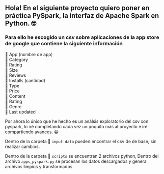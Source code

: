 ## Hola! En el siguiente proyecto quiero poner en práctica PySpark, la interfaz de Apache Spark en Python. 🤓

### Para ello he escogido un csv sobre aplicaciones de la app store de google que contiene la siguiente información

📍 App (nombre de app) \
📍 Category\
📍 Rating\
📍 Size\
📍 Reviews\
📍 Installs (cantidad)\
📍 Type\
📍 Price\
📍 Content\
📍 Rating\
📍 Genre\
📍 Last updated


Por ahora lo único que he hecho es un análsis exploratorio del csv con pyspark, lo iré completando cada vez un poquito más al proyecto e iré compartiendo avances. 😀

Dentro de la carpeta 📂 `input data` pueden encontrar el csv de de base, sin realizar cambios.
 
Dentro de la carpeta 📂 `scripts` se encuentran 2 archivos python, Dentro del archivo `apps_pyspark.py` se procesan los datos descargados y genera archivos limpios y transformados.

